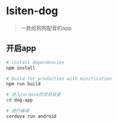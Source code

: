 # lsiten-dog

> 一款给狗狗配音的app

## 开启app

``` bash
# install dependencies
npm install

# build for production with minification
npm run build

# 进入cordova的项目目录
cd dog-app

# 进行编译
cordova run android

```